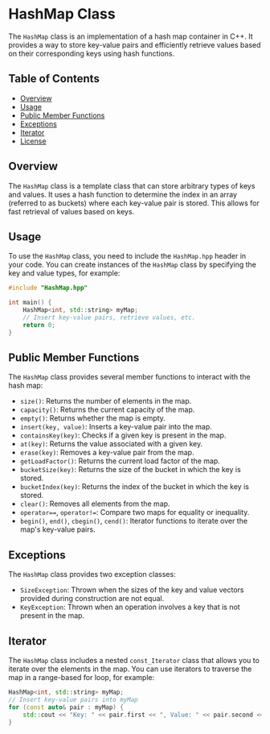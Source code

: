 # HashMap Class

The `HashMap` class is an implementation of a hash map container in C++. It provides a way to store key-value pairs and efficiently retrieve values based on their corresponding keys using hash functions.

## Table of Contents

- [Overview](#overview)
- [Usage](#usage)
- [Public Member Functions](#public-member-functions)
- [Exceptions](#exceptions)
- [Iterator](#iterator)
- [License](#license)

## Overview

The `HashMap` class is a template class that can store arbitrary types of keys and values. It uses a hash function to determine the index in an array (referred to as buckets) where each key-value pair is stored. This allows for fast retrieval of values based on keys.

## Usage

To use the `HashMap` class, you need to include the `HashMap.hpp` header in your code. You can create instances of the `HashMap` class by specifying the key and value types, for example:

```cpp
#include "HashMap.hpp"

int main() {
    HashMap<int, std::string> myMap;
    // Insert key-value pairs, retrieve values, etc.
    return 0;
}
```

## Public Member Functions

The `HashMap` class provides several member functions to interact with the hash map:

- `size()`: Returns the number of elements in the map.
- `capacity()`: Returns the current capacity of the map.
- `empty()`: Returns whether the map is empty.
- `insert(key, value)`: Inserts a key-value pair into the map.
- `containsKey(key)`: Checks if a given key is present in the map.
- `at(key)`: Returns the value associated with a given key.
- `erase(key)`: Removes a key-value pair from the map.
- `getLoadFactor()`: Returns the current load factor of the map.
- `bucketSize(key)`: Returns the size of the bucket in which the key is stored.
- `bucketIndex(key)`: Returns the index of the bucket in which the key is stored.
- `clear()`: Removes all elements from the map.
- `operator==`, `operator!=`: Compare two maps for equality or inequality.
- `begin()`, `end()`, `cbegin()`, `cend()`: Iterator functions to iterate over the map's key-value pairs.

## Exceptions

The `HashMap` class provides two exception classes:

- `SizeException`: Thrown when the sizes of the key and value vectors provided during construction are not equal.
- `KeyException`: Thrown when an operation involves a key that is not present in the map.

## Iterator

The `HashMap` class includes a nested `const_Iterator` class that allows you to iterate over the elements in the map. You can use iterators to traverse the map in a range-based for loop, for example:
```cpp
HashMap<int, std::string> myMap;
// Insert key-value pairs into myMap
for (const auto& pair : myMap) {
    std::cout << "Key: " << pair.first << ", Value: " << pair.second << std::endl;
}
```
